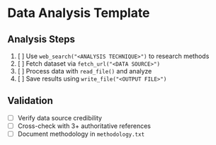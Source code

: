 # Data Analysis Template

## Analysis Steps
1. [ ] Use `web_search("<ANALYSIS TECHNIQUE>")` to research methods
2. [ ] Fetch dataset via `fetch_url("<DATA SOURCE>")`
3. [ ] Process data with `read_file()` and analyze
4. [ ] Save results using `write_file("<OUTPUT FILE>")`

## Validation
- [ ] Verify data source credibility
- [ ] Cross-check with 3+ authoritative references
- [ ] Document methodology in `methodology.txt`